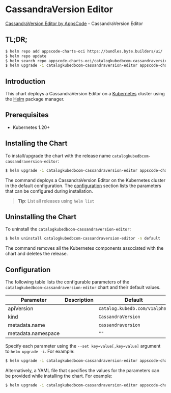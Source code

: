 # CassandraVersion Editor

[CassandraVersion Editor by AppsCode](https://appscode.com) - CassandraVersion Editor

## TL;DR;

```bash
$ helm repo add appscode-charts-oci https://bundles.byte.builders/ui/
$ helm repo update
$ helm search repo appscode-charts-oci/catalogkubedbcom-cassandraversion-editor --version=v0.10.0
$ helm upgrade -i catalogkubedbcom-cassandraversion-editor appscode-charts-oci/catalogkubedbcom-cassandraversion-editor -n default --create-namespace --version=v0.10.0
```

## Introduction

This chart deploys a CassandraVersion Editor on a [Kubernetes](http://kubernetes.io) cluster using the [Helm](https://helm.sh) package manager.

## Prerequisites

- Kubernetes 1.20+

## Installing the Chart

To install/upgrade the chart with the release name `catalogkubedbcom-cassandraversion-editor`:

```bash
$ helm upgrade -i catalogkubedbcom-cassandraversion-editor appscode-charts-oci/catalogkubedbcom-cassandraversion-editor -n default --create-namespace --version=v0.10.0
```

The command deploys a CassandraVersion Editor on the Kubernetes cluster in the default configuration. The [configuration](#configuration) section lists the parameters that can be configured during installation.

> **Tip**: List all releases using `helm list`

## Uninstalling the Chart

To uninstall the `catalogkubedbcom-cassandraversion-editor`:

```bash
$ helm uninstall catalogkubedbcom-cassandraversion-editor -n default
```

The command removes all the Kubernetes components associated with the chart and deletes the release.

## Configuration

The following table lists the configurable parameters of the `catalogkubedbcom-cassandraversion-editor` chart and their default values.

|     Parameter      | Description |                 Default                  |
|--------------------|-------------|------------------------------------------|
| apiVersion         |             | <code>catalog.kubedb.com/v1alpha1</code> |
| kind               |             | <code>CassandraVersion</code>            |
| metadata.name      |             | <code>cassandraversion</code>            |
| metadata.namespace |             | <code>""</code>                          |


Specify each parameter using the `--set key=value[,key=value]` argument to `helm upgrade -i`. For example:

```bash
$ helm upgrade -i catalogkubedbcom-cassandraversion-editor appscode-charts-oci/catalogkubedbcom-cassandraversion-editor -n default --create-namespace --version=v0.10.0 --set apiVersion=catalog.kubedb.com/v1alpha1
```

Alternatively, a YAML file that specifies the values for the parameters can be provided while
installing the chart. For example:

```bash
$ helm upgrade -i catalogkubedbcom-cassandraversion-editor appscode-charts-oci/catalogkubedbcom-cassandraversion-editor -n default --create-namespace --version=v0.10.0 --values values.yaml
```

